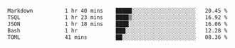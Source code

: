<!--START_SECTION:waka-->

```txt
Markdown          1 hr 40 mins    █████░░░░░░░░░░░░░░░░░░░░   20.45 %
TSQL              1 hr 23 mins    ████▒░░░░░░░░░░░░░░░░░░░░   16.92 %
JSON              1 hr 18 mins    ████░░░░░░░░░░░░░░░░░░░░░   16.06 %
Bash              1 hr            ███░░░░░░░░░░░░░░░░░░░░░░   12.28 %
TOML              41 mins         ██░░░░░░░░░░░░░░░░░░░░░░░   08.36 %
```

<!--END_SECTION:waka-->